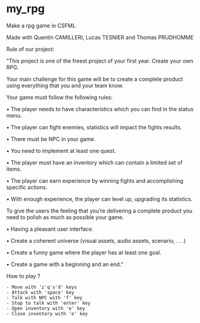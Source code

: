 # my_rpg
Make a rpg game in CSFML

Made with Quentin CAMILLERI, Lucas TESNIER and Thomas PRUDHOMME


Rule of our project:

"This project is one of the freest project of your first year. Create your own RPG.

Your main challenge for this game will be to create a complete product using everything that you and your
team know.

Your game must follow the following rules:

• The player needs to have characteristics which you can find in the status menu.

• The player can fight enemies, statistics will impact the fights results.

• There must be NPC in your game.

• You need to implement at least one quest.

• The player must have an inventory which can contain a limited set of items.

• The player can earn experience by winning fights and accomplishing specific actions.

• With enough experience, the player can level up, upgrading its statistics.



To give the users the feeling that you’re delivering a complete product you need to polish as much as possible
your game.

• Having a pleasant user interface.

• Create a coherent universe (visual assets, audio assets, scenario, . . .)

• Create a funny game where the player has at least one goal.

• Create a game with a beginning and an end."



How to play ?

    - Move with 'z'q's'd' keys
    - Attack with 'space' key
    - Talk with NPC with 'f' key
    - Stop to talk with 'enter' key
    - Open inventory with 'e' key
    - Close inventory with 'e' key
